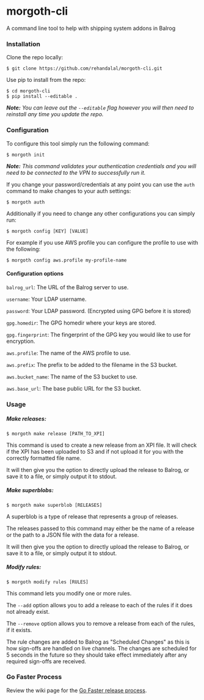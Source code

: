 # morgoth-cli
A command line tool to help with shipping system addons in Balrog

### Installation

Clone the repo locally:

```
$ git clone https://github.com/rehandalal/morgoth-cli.git
```

Use pip to install from the repo:

```
$ cd morgoth-cli
$ pip install --editable .
```

***Note:** You can leave out the `--editable` flag however you will
then need to reinstall any time you update the repo.*

### Configuration

To configure this tool simply run the following command:

```
$ morgoth init
```

***Note:** This command validates your authentication credentials and
you will need to be connected to the VPN to successfully run it.*

If you change your password/credentials at any point you can use 
the `auth` command to make changes to your auth settings:

```
$ morgoth auth
```

Additionally if you need to change any other configurations you
can simply run:

```
$ morgoth config [KEY] [VALUE]
```

For example if you use AWS profile you can configure the profile
to use with the following:

```
$ morgoth config aws.profile my-profile-name
```

#### Configuration options

`balrog_url`: The URL of the Balrog server to use.

`username`: Your LDAP username.

`password`: Your LDAP password. (Encrypted using GPG before it 
is stored)

`gpg.homedir`: The GPG homedir where your keys are stored.

`gpg.fingerprint`: The fingerprint of the GPG key you would like 
to use for encryption.

`aws.profile`: The name of the AWS profile to use.

`aws.prefix`: The prefix to be added to the filename in the S3 bucket.

`aws.bucket_name`: The name of the S3 bucket to use.

`aws.base_url`: The base public URL for the S3 bucket.


### Usage

##### Make releases:

```
$ morgoth make release [PATH_TO_XPI]
```

This command is used to create a new release from an XPI file. It will 
check if the XPI has been uploaded to S3 and if not upload it for you 
with the correctly formatted file name.

It will then give you the option to directly upload the release to 
Balrog, or save it to a file, or simply output it to stdout.

##### Make superblobs:

```
$ morgoth make superblob [RELEASES] 
```

A superblob is a type of release that represents a group of releases.

The releases passed to this command may either be the name of a release
or the path to a JSON file with the data for a release.

It will then give you the option to directly upload the release to 
Balrog, or save it to a file, or simply output it to stdout.

##### Modify rules:

```
$ morgoth modify rules [RULES]
```

This command lets you modify one or more rules.

The `--add` option allows you to add a release to each of the rules if 
it does not already exist.

The `--remove` option allows you to remove a release from each of the
rules, if it exists.

The rule changes are added to Balrog as "Scheduled Changes" as this is
how sign-offs are handled on live channels. The changes are scheduled
for 5 seconds in the future so they should take effect immediately after
any required sign-offs are received.

### Go Faster Process

Review the wiki page for the 
[Go Faster release process](https://wiki.mozilla.org/Firefox/Go_Faster/System_Add-ons/Process).
